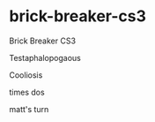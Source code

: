 brick-breaker-cs3
=================

Brick Breaker CS3

Testaphalopogaous

Cooliosis

times dos

matt's turn